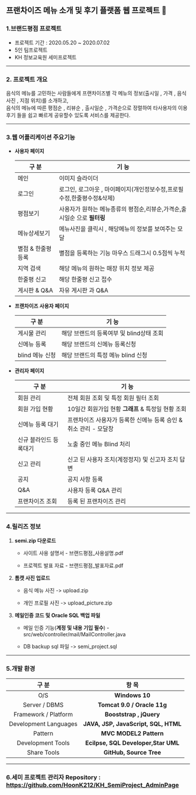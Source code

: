 ## 프랜차이즈 메뉴 소개 및 후기 플랫폼 웹 프로젝트 🌱
    
### 1.브랜드평점 프로젝트 
* 프로젝트 기간 : 2020.05.20 ~ 2020.07.02
* 5인 팀프로젝트
* KH 정보교육원 세미프로젝트

---

### 2. 프로젝트 개요
음식의 메뉴를 고민하는 사람들에게 프랜차이즈별 각 메뉴의 정보(출시일 , 가격 , 음식사진 ,  지점 위치)를 소개하고,  
음식의 메뉴에 따른 평점순 , 리뷰순 , 출시일순 , 가격순으로
정렬하여 타사용자의 이용후기 들을 쉽고 빠르게 공유할수 있도록 서비스를 제공한다.

---

### 3.웹 어플리케이션 주요기능

* **사용자 페이지**

    |구 분|기 능|
    |-------|------|
    |메인|이미지 슬라이더|
    |로그인|로그인, 로그아웃 , 마이페이지(개인정보수정,프로필수정,한줄평수정&삭제)|
    |평점보기|사용자가 원하는 메뉴종류의 평점순,리뷰순,가격순,출시일순 으로 **필터링**|
    |메뉴상세보기|메뉴사진을 클릭시 , 해당메뉴의 정보를 보여주는 모달|
    |별점 & 한줄평 등록|별점을 등록하는 기능 마우스 드래그시 0.5점씩 누적 |
    |지역 검색|해당 메뉴의 원하는 매장 위치 정보 제공|
    |한줄평 신고|해당 한줄평 신고 접수|
    |게시판 & Q&A|자유 게시판 과 Q&A|

* **프랜차이즈 사용자 페이지**

    |구 분|기 능|
    |-------|------|
    |게시물 관리|해당 브랜드의 등록여부 및 blind상태 조회|
    |신메뉴 등록|해당 브랜드의 신메뉴 등록신청|
    |blind 메뉴 신청|해당 브랜드의 특정 메뉴 blind 신청|


* **관리자 페이지**

    |구 분|기 능|
    |-------|------|
    |회원 관리|전체 회원 조회 및 특정 회원 필터 조회|
    |회원 가입 현황|10일간 회원가입 현황  **그래프** & 특정일 현황 조회|
    |신메뉴 등록 대기|프랜차이즈 사용자가 등록한 신메뉴 등록 승인 & 취소 관리 - 모달창|
    |신규 블라인드 등록대기|노출 중인 메뉴 Blind 처리|
    |신고 관리|신고 된 사용자 조치(계정정지) 및 신고자 조치 답변|
    |공지|공지 사항 등록|
    |Q&A|사용자 등록 Q&A 관리|
    |프랜차이즈 조회|등록 된 프랜차이즈 관리|

---

### 4.릴리즈 정보

1. **semi.zip 다운로드**

    * 사이트 사용 설명서 - 브랜드평점_사용설명.pdf

    * 프로젝트 발표 자료 - 브랜드평점_발표자료.pdf

2. **톰캣 사진 업로드** 

    * 음식 메뉴 사진 -> upload.zip

    * 개인 프로필 사진 -> upload_picture.zip

3. **메일인증 코드 및 Oracle SQL 백업 파일**

    * 메일 인증 기능(**계정 및 내용 기입 필수**) - src/web/controller/mail/MailController.java

    * DB backup sql 파일 -> semi_project.sql

---

### 5.개발 환경

|구 분|항 목|
|:-------:|:------:|
|O/S|**Windows 10**|
|Server / DBMS|**Tomcat 9.0 / Oracle 11g**|
|Framework / Platform|**Booststrap , jQuery**|
|Development Languages|**JAVA, JSP, JavaScript, SQL, HTML**|
|Pattern|**MVC MODEL2 Pattern**|
|Development Tools|**Ecilpse, SQL Developer,Star UML**|
|Share Tools|**GitHub, Source Tree**|

---

### 6.세미 프로젝트 관리자 Repository : https://github.com/HoonK212/KH_SemiProject_AdminPage
